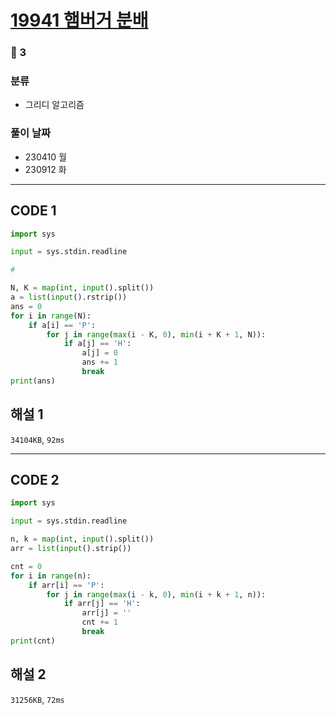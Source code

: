 # [19941 햄버거 분배](https://www.acmicpc.net/problem/19941)

### 🥈 3

### 분류

- 그리디 알고리즘

### 풀이 날짜

- 230410 월
- 230912 화

---

## CODE 1

```python
import sys

input = sys.stdin.readline

#

N, K = map(int, input().split())
a = list(input().rstrip())
ans = 0
for i in range(N):
    if a[i] == 'P':
        for j in range(max(i - K, 0), min(i + K + 1, N)):
            if a[j] == 'H':
                a[j] = 0
                ans += 1
                break
print(ans)

```

## 해설 1

`34104KB`, `92ms`

---

## CODE 2

```python
import sys

input = sys.stdin.readline

n, k = map(int, input().split())
arr = list(input().strip())

cnt = 0
for i in range(n):
    if arr[i] == 'P':
        for j in range(max(i - k, 0), min(i + k + 1, n)):
            if arr[j] == 'H':
                arr[j] = ''
                cnt += 1
                break
print(cnt)
```

## 해설 2

`31256KB`, `72ms`
